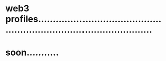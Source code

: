# web3 profiles............................................................................................
# soon...........
